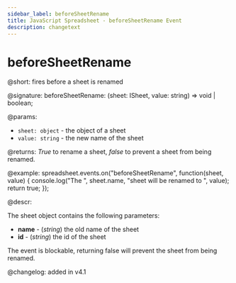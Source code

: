 ```yaml
---
sidebar_label: beforeSheetRename
title: JavaScript Spreadsheet - beforeSheetRename Event
description: changetext
---
```


# beforeSheetRename

@short: fires before a sheet is renamed

@signature: beforeSheetRename: (sheet: ISheet, value: string) => void | boolean;

@params:
- `sheet: object` - the object of a sheet
- `value: string` - the new name of the sheet

@returns:
*True* to rename a sheet, *false* to prevent a sheet from being renamed.

@example:
spreadsheet.events.on("beforeSheetRename", function(sheet, value) {
    console.log("The ", sheet.name, "sheet will be renamed to ", value);
    return true;
});

@descr:

The sheet object contains the following parameters:

- **name** - (*string*) the old name of the sheet
- **id** - (*string*) the id of the sheet

The event is blockable, returning false will prevent the sheet from being renamed.

@changelog: added in v4.1
